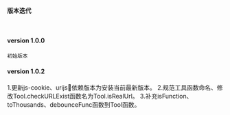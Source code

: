 #### 版本迭代
```
   
```

#### version 1.0.0

```
初始版本
```

#### version 1.0.2
1.更新js-cookie、urijs依赖版本为安装当前最新版本。
2.规范工具函数命名、修改Tool.checkURLExist函数名为Tool.isRealUrl。
3.补充isFunction、toThousands、debounceFunc函数到Tool函数。

